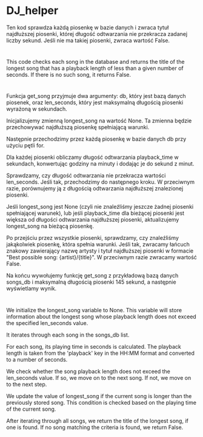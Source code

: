 # DJ_helper
Ten kod sprawdza każdą piosenkę w bazie danych i zwraca tytuł najdłuższej piosenki, której długość odtwarzania nie przekracza zadanej liczby sekund. Jeśli nie ma takiej piosenki, zwraca wartość False.
#
This code checks each song in the database and returns the title of the longest song that has a playback length of less than a given number of seconds. If there is no such song, it returns False.
#
#
#
Funkcja get_song przyjmuje dwa argumenty: db, który jest bazą danych piosenek, oraz len_seconds, który jest maksymalną długością piosenki wyrażoną w sekundach.

Inicjalizujemy zmienną longest_song na wartość None. Ta zmienna będzie przechowywać najdłuższą piosenkę spełniającą warunki.

Następnie przechodzimy przez każdą piosenkę w bazie danych db przy użyciu pętli for.

Dla każdej piosenki obliczamy długość odtwarzania playback_time w sekundach, konwertując godziny na minuty i dodając je do sekund z minut.

Sprawdzamy, czy długość odtwarzania nie przekracza wartości len_seconds. Jeśli tak, przechodzimy do następnego kroku. W przeciwnym razie, porównujemy ją z długością odtwarzania najdłuższej znalezionej piosenki.

Jeśli longest_song jest None (czyli nie znaleźliśmy jeszcze żadnej piosenki spełniającej warunek), lub jeśli playback_time dla bieżącej piosenki jest większa od długości odtwarzania najdłuższej piosenki, aktualizujemy longest_song na bieżącą piosenkę.

Po przejściu przez wszystkie piosenki, sprawdzamy, czy znaleźliśmy jakąkolwiek piosenkę, która spełnia warunki. Jeśli tak, zwracamy łańcuch znakowy zawierający nazwę artysty i tytuł najdłuższej piosenki w formacie "Best possible song: {artist}/{title}". W przeciwnym razie zwracamy wartość False.

Na końcu wywołujemy funkcję get_song z przykładową bazą danych songs_db i maksymalną długością piosenki 145 sekund, a następnie wyświetlamy wynik.
#
#
We initialize the longest_song variable to None. This variable will store information about the longest song whose playback length does not exceed the specified len_seconds value.

It iterates through each song in the songs_db list.

For each song, its playing time in seconds is calculated. The playback length is taken from the 'playback' key in the HH:MM format and converted to a number of seconds.

We check whether the song playback length does not exceed the len_seconds value. If so, we move on to the next song. If not, we move on to the next step.

We update the value of longest_song if the current song is longer than the previously stored song. This condition is checked based on the playing time of the current song.

After iterating through all songs, we return the title of the longest song, if one is found. If no song matching the criteria is found, we return False.

